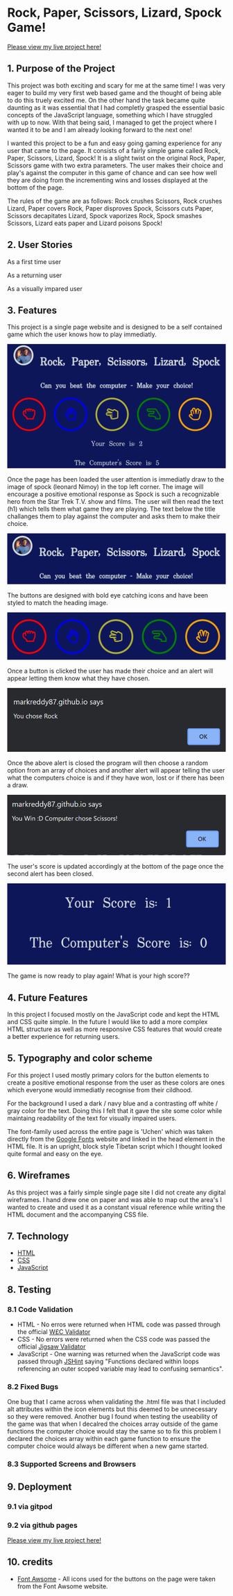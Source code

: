 # Rock, Paper, Scissors, Lizard, Spock Game!

[Please view my live project here!](https://markreddy87.github.io/Rock-Paper-Scissors-Lizard-Spock-Game-Project-2-/)

## 1. Purpose of the Project
This project was both exciting and scary for me at the same time! I was very eager to build my very first web based game and the thought of being able to do this truely excited me. On the other hand the task became quite daunting as it was essential that I had completly grasped the essential basic concepts of the JavaScript language, something which I have struggled with up to now. With that being said, I managed to get the project where I wanted it to be and I am already looking forward to the next one!

I wanted this project to be a fun and easy going gaming experience for any user that came to the page. It consists of a fairly simple game called Rock, Paper, Scissors, Lizard, Spock! It is a slight twist on the original Rock, Paper, Scissors game with two extra parameters. The user makes their choice and play's against the computer in this game of chance and can see how well they are doing from the incrementing wins and losses displayed at the bottom of the page. 

The rules of the game are as follows: Rock crushes Scissors, Rock crushes Lizard, Paper covers Rock, Paper disproves Spock, Scissors cuts Paper, Scissors decapitates Lizard, Spock vaporizes Rock, Spock smashes Scissors, Lizard eats paper and Lizard poisons Spock! 

## 2. User Stories

As a first time user 

As a returning user 

As a visually impared user 

## 3. Features

This project is a single page website and is designed to be a self contained game which the user knows how to play immediatly. 

![Landing page screenshot](assets/images/landing_page.PNG)

Once the page has been loaded the user attention is immediatly draw to the image of spock (leonard Nimoy) in the top left corner. The image will encourage a positive emotional response as Spock is such a recognizable hero from the Star Trek T.V. show and films. The user will then read the text (h1) which tells them what game they are playing. The text below the title challanges them to play against the computer and asks them to make their choice. 

![Heading layout](assets/images/heading_screenshot.PNG)


The buttons are designed with bold eye catching icons and have been styled to match the heading image. 

![Button layout](assets/images/buttons_sceenshot.PNG)


Once a button is clicked the user has made their choice and an alert will appear letting them know what they have chosen.

![Alert 1](assets/images/alert1_screenshot.PNG)

 Once the above alert is closed the program will then choose a random option from an array of choices and another alert will appear telling the user what the computers choice is and if they have won, lost or if there has been a draw. 

 ![Alert 2](assets/images/alert2_screenshot.PNG)



The user's score is updated accordingly at the bottom of the page once the second alert has been closed. 

![Scores screenshot](assets/images/scores_screenshot.PNG)

The game is now ready to play again! What is your high score??

## 4. Future Features

In this project I focused mostly on the JavaScript code and kept the HTML and CSS quite simple. In the future I would like to add a more complex HTML structure as well as more responsive CSS features that would create a better experience for returning users.

## 5. Typography and color scheme

For this project I used mostly primary colors for the button elements to create a positive emotional response from the user as these colors are ones which everyone would immediatly recognise from their cildhood.

For the background I used a dark / navy blue and a contrasting off white / gray color for the text. Doing this I felt that it gave the site some color while maintaing readability of the text for visually impaired users.

The font-family used across the entire page is 'Uchen' which was taken directly from the [Google Fonts](https://fonts.google.com/?query=uchen) website and linked in the head element in the HTML file. It is an upright, block style Tibetan script which I thought looked quite formal and easy on the eye.

## 6. Wireframes

As this project was a fairly simple single page site I did not create any digital wireframes. I hand drew one on paper and was able to map out the area's I wanted to create and used it as a constant visual reference while writing the HTML document and the accompanying CSS file.

## 7. Technology

* [HTML](https://en.wikipedia.org/wiki/HTML)
* [CSS](https://en.wikipedia.org/wiki/CSS)
* [JavaScript](https://en.wikipedia.org/wiki/JavaScript)


## 8. Testing

   ### 8.1 Code Validation
   
   * HTML - No erros were returned when HTML code was passed through the official [W£C Validator](https://validator.w3.org/#validate_by_input)
   * CSS - No errors were returned when the CSS code was passed the official [Jigsaw Validator](https://jigsaw.w3.org/css-validator/#validate_by_input)
   * JavaScript - One warning was returned when the JavaScript code was passed through [JSHint](https://jshint.com/) saying "Functions declared within loops referencing an outer scoped variable may lead to confusing semantics".

   ### 8.2 Fixed Bugs

   One bug that I came across when validating the .html file was that I included alt attributes within the icon elements but this deemed to be unnecessary so they were removed.
   Another bug I found when testing the useability of the game was that when I decalred the choices array outside of the game functions the computer choice would stay the same so to fix this problem I declared the choices array within each game function to ensure the computer choice would always be different when a new game started.
   
   ### 8.3 Supported Screens and Browsers


## 9. Deployment
   ### 9.1 via gitpod
   ### 9.2 via github pages
   [Please view my live project here!](https://markreddy87.github.io/Rock-Paper-Scissors-Lizard-Spock-Game-Project-2-/)


## 10. credits

* [Font Awsome](https://fontawesome.com/) - All icons used for the buttons on the page were taken from the Font Awsome website.